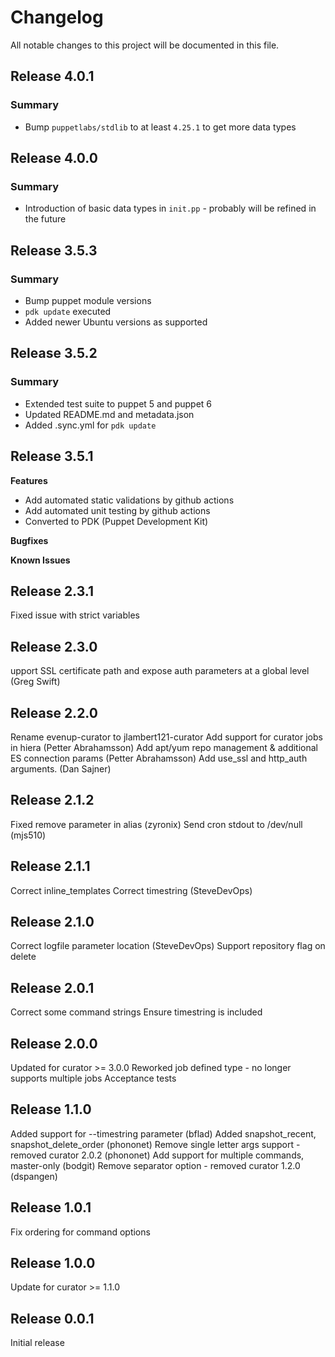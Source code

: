 # Changelog

All notable changes to this project will be documented in this file.

## Release 4.0.1
### Summary

- Bump `puppetlabs/stdlib` to at least `4.25.1` to get more data types

## Release 4.0.0
### Summary

- Introduction of basic data types in `init.pp` - probably will be refined in the future

## Release 3.5.3
### Summary

- Bump puppet module versions
- `pdk update` executed
- Added newer Ubuntu versions as supported

## Release 3.5.2
### Summary

- Extended test suite to puppet 5 and puppet 6
- Updated README.md and metadata.json
- Added .sync.yml for `pdk update`

## Release 3.5.1

**Features**
- Add automated static validations by github actions
- Add automated unit testing by github actions
- Converted to PDK (Puppet Development Kit)

**Bugfixes**

**Known Issues**

## Release 2.3.1
  Fixed issue with strict variables
## Release 2.3.0
  upport SSL certificate path and expose auth parameters at a global level (Greg Swift)
## Release 2.2.0
  Rename evenup-curator to jlambert121-curator
  Add support for curator jobs in hiera (Petter Abrahamsson)
  Add apt/yum repo management & additional ES connection params (Petter Abrahamsson)
  Add use_ssl and http_auth arguments. (Dan Sajner)
## Release 2.1.2
  Fixed remove parameter in alias (zyronix)
  Send cron stdout to /dev/null (mjs510)
## Release 2.1.1
  Correct inline_templates
  Correct timestring (SteveDevOps)
## Release 2.1.0
  Correct logfile parameter location (SteveDevOps)
  Support repository flag on delete
## Release 2.0.1
  Correct some command strings
  Ensure timestring is included
## Release 2.0.0
  Updated for curator >= 3.0.0
  Reworked job defined type - no longer supports multiple jobs
  Acceptance tests
## Release 1.1.0
  Added support for --timestring parameter (bflad)
  Added snapshot_recent, snapshot_delete_order (phononet)
  Remove single letter args support - removed curator 2.0.2 (phononet)
  Add support for multiple commands, master-only (bodgit)
  Remove separator option - removed curator 1.2.0 (dspangen)
## Release 1.0.1
  Fix ordering for command options
## Release 1.0.0
  Update for curator >= 1.1.0
## Release 0.0.1
  Initial release